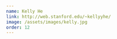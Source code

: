 ```yaml
---
name: Kelly He
link: http://web.stanford.edu/~kellyyhe/
image: /assets/images/kelly.jpg
order: 12
---
```

